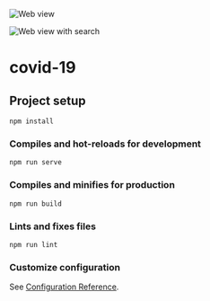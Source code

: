 ![Web view](https://user-images.githubusercontent.com/17152399/84695846-1e1f0e00-af69-11ea-959e-cd44b94a1239.png)

![Web view with search](https://user-images.githubusercontent.com/17152399/84695885-32630b00-af69-11ea-9221-3eb363b099e7.png)



# covid-19

## Project setup
```
npm install
```

### Compiles and hot-reloads for development
```
npm run serve
```

### Compiles and minifies for production
```
npm run build
```

### Lints and fixes files
```
npm run lint
```

### Customize configuration
See [Configuration Reference](https://cli.vuejs.org/config/).
